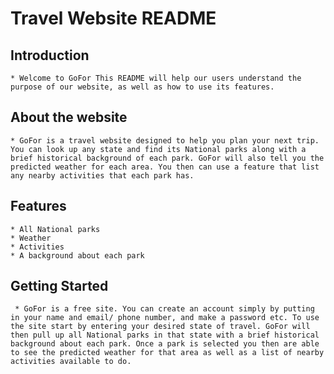 # Travel Website README

## Introduction
    * Welcome to GoFor This README will help our users understand the purpose of our website, as well as how to use its features.

## About the website
    * GoFor is a travel website designed to help you plan your next trip. You can look up any state and find its National parks along with a brief historical background of each park. GoFor will also tell you the predicted weather for each area. You then can use a feature that list any nearby activities that each park has.
## Features
    * All National parks 
    * Weather
    * Activities
    * A background about each park


## Getting Started
     * GoFor is a free site. You can create an account simply by putting in your name and email/ phone number, and make a password etc. To use the site start by entering your desired state of travel. GoFor will then pull up all National parks in that state with a brief historical background about each park. Once a park is selected you then are able to see the predicted weather for that area as well as a list of nearby activities available to do. 



